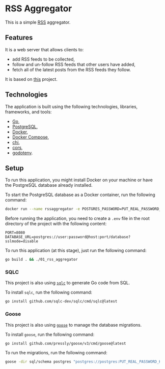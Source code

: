 # RSS Aggregator

This is a simple [RSS](https://en.wikipedia.org/wiki/RSS) aggregator.

## Features

It is a web server that allows clients to:

- add RSS feeds to be collected,
- follow and un-follow RSS feeds that other users have added,
- fetch all of the latest posts from the RSS feeds they follow.

It is based on [this](https://github.com/bootdotdev/fcc-learn-golang-assets/tree/main/project) project.

## Technologies

The application is built using the following technologies, libraries, frameworks, and tools:

- [Go](https://golang.org/),
- [PostgreSQL](https://www.postgresql.org/),
- [Docker](https://www.docker.com/),
- [Docker Compose](https://docs.docker.com/compose/),
- [chi](https://github.com/go-chi/chi),
- [cors](https://github.com/go-chi/cors),
- [godotenv](https://github.com/joho/godotenv).

## Setup

To run this application, you might install Docker on your machine or have the PostgreSQL database already installed.

To start the PostgreSQL database as a Docker container, run the following command:

```bash
docker run --name rssaggregator -e POSTGRES_PASSWORD=PUT_REAL_PASSWORD_HERE -e POSTGRES_DB=rssaggregator -p 5433:5432 -d postgres
```

Before running the application, you need to create a `.env` file in the root directory of the project with the following content:

```env
PORT=8080
DATABASE_URL=postgres://user:password@host:port/database?sslmode=disable
```

To run this application (at this stage), just run the following command:

```bash
go build . && ./01_rss_aggregator
```

### SQLC

This project is also using [`sqlc`](https://github.com/sqlc-dev/sqlc) to generate Go code from SQL.

To install `sqlc`, run the following command:

```bash
go install github.com/sqlc-dev/sqlc/cmd/sqlc@latest
```

### Goose

This project is also using [`goose`](https://github.com/pressly/goose) to manage the database migrations.

To install `goose`, run the following command:

```bash
go install github.com/pressly/goose/v3/cmd/goose@latest
```

To run the migrations, run the following command:

```bash
goose -dir sql/schema postgres "postgres://postgres:PUT_REAL_PASSWORD_HERE@localhost:5433/rssaggregator" up
```
